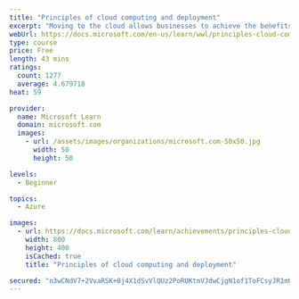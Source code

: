 ```yaml
---
title: "Principles of cloud computing and deployment"
excerpt: "Moving to the cloud allows businesses to achieve the benefits of digital transformation.  This module will help you understand what it means to move to the cloud and the benefits you can gain."
webUrl: https://docs.microsoft.com/en-us/learn/wwl/principles-cloud-computing-dynamics-365-deployment/
type: course
price: Free
length: 43 mins
ratings:
  count: 1277
  average: 4.679718
heat: 59

provider:
  name: Microsoft Learn
  domain: microsoft.com
  images:
    - url: /assets/images/organizations/microsoft.com-50x50.jpg
      width: 50
      height: 50

levels:
  - Beginner

topics:
  - Azure

images:
  - url: https://docs.microsoft.com/learn/achievements/principles-cloud-computing-deployment-social.png
    width: 800
    height: 400
    isCached: true
    title: "Principles of cloud computing and deployment"

secured: "n3wCNdV7+2VvaRSK+0j4X1dSvVlQUz2PoRUKtmVJdwCjgN1of1ToFCsyJR1mUhS/mR/wmHRnA1ro/1H5BH8JSo5HfLtXNSYXjPWEyvE1c1wmJ++azA3ddTlvVf+eNej+Xpk4pZURzw2lOQn98PeC4mg9f445eHC9KNeyFnbzeFWOKtdlSzVOb9JMvjz1Sr2CSH3qv3vJL8Co8JJ/XSMa+7XtXFKbmKYmfixxFFHzENYDtCgTc300nU1pPVm4EhJoG0bou950TsnJij6UceJZ3wJgZsYGX8Ogf07ulwO1/FyfTOsjVJ/Wmn8rFJP1oUUmwXXY5LqmpvntcdNeGbSIDqQ5LL8c6Iqh+J10nCTSFMIaVIGfvUvjEeTe+RHvO6cZMakwfYqr5sFjfIahApniqQ==;bpe64zISxPDcOz6PDfRkyg=="
---
```


